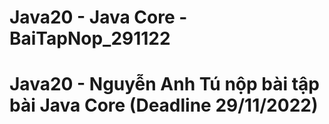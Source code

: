 # Java20 - Java Core - BaiTapNop_291122
# Java20 - Nguyễn Anh Tú nộp bài tập bài Java Core (Deadline 29/11/2022)
